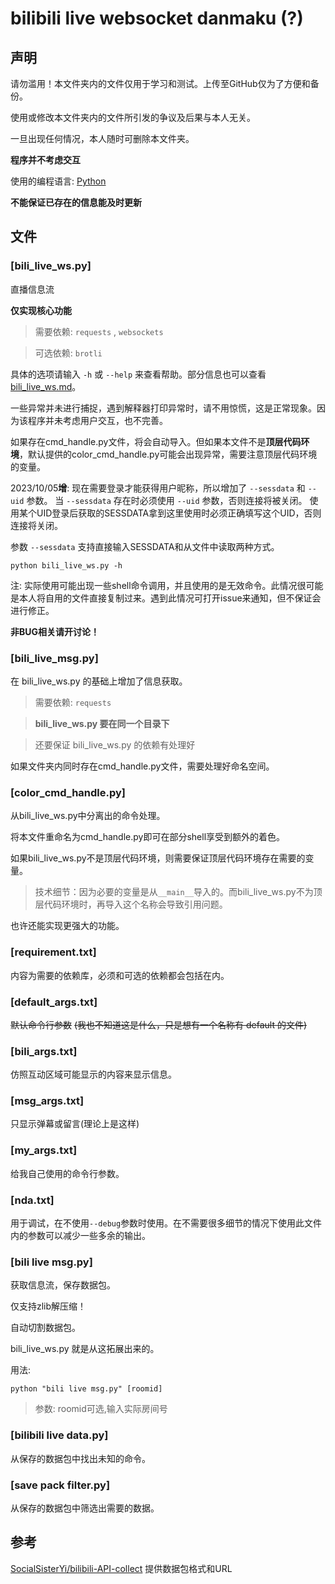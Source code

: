 # bilibili live websocket danmaku (?)

## 声明

请勿滥用！本文件夹内的文件仅用于学习和测试。上传至GitHub仅为了方便和备份。

使用或修改本文件夹内的文件所引发的争议及后果与本人无关。

一旦出现任何情况，本人随时可删除本文件夹。

**程序并不考虑交互**

使用的编程语言: [Python](https://www.python.org/)

**不能保证已存在的信息能及时更新**

## 文件

### [bili_live_ws.py]

直播信息流

**仅实现核心功能**

> 需要依赖: `requests` , `websockets`

> 可选依赖: `brotli`

具体的选项请输入 `-h` 或 `--help` 来查看帮助。部分信息也可以查看[bili_live_ws.md](bili_live_ws.md)。

一些异常并未进行捕捉，遇到解释器打印异常时，请不用惊慌，这是正常现象。因为该程序并未考虑用户交互，也不完善。

如果存在cmd_handle.py文件，将会自动导入。但如果本文件不是**顶层代码环境**，默认提供的color_cmd_handle.py可能会出现异常，需要注意顶层代码环境的变量。

2023/10/05**增**: 现在需要登录才能获得用户昵称，所以增加了 `--sessdata` 和 `--uid` 参数。
当 `--sessdata` 存在时必须使用 `--uid` 参数，否则连接将被关闭。
使用某个UID登录后获取的SESSDATA拿到这里使用时必须正确填写这个UID，否则连接将关闭。

参数 `--sessdata` 支持直接输入SESSDATA和从文件中读取两种方式。

```shell
python bili_live_ws.py -h
```

注: 实际使用可能出现一些shell命令调用，并且使用的是无效命令。此情况很可能是本人将自用的文件直接复制过来。遇到此情况可打开issue来通知，但不保证会进行修正。

**非BUG相关请开讨论！**

### [bili_live_msg.py]

在 bili_live_ws.py 的基础上增加了信息获取。

> 需要依赖: `requests` 

> **bili_live_ws.py 要在同一个目录下** 

> 还要保证 bili_live_ws.py 的依赖有处理好

如果文件夹内同时存在cmd_handle.py文件，需要处理好命名空间。

### [color_cmd_handle.py]

从bili_live_ws.py中分离出的命令处理。

将本文件重命名为cmd_handle.py即可在部分shell享受到额外的着色。

如果bili_live_ws.py不是顶层代码环境，则需要保证顶层代码环境存在需要的变量。

> 技术细节：因为必要的变量是从`__main__`导入的。而bili_live_ws.py不为顶层代码环境时，再导入这个名称会导致引用问题。

也许还能实现更强大的功能。

### [requirement.txt]

内容为需要的依赖库，必须和可选的依赖都会包括在内。

### [default_args.txt]

~~默认命令行参数~~ ~~(我也不知道这是什么，只是想有一个名称有 default 的文件)~~

### [bili_args.txt]

仿照互动区域可能显示的内容来显示信息。

### [msg_args.txt]

只显示弹幕或留言(理论上是这样)

### [my_args.txt]

给我自己使用的命令行参数。

### [nda.txt]

用于调试，在不使用`--debug`参数时使用。在不需要很多细节的情况下使用此文件内的参数可以减少一些多余的输出。

### [bili live msg.py]

获取信息流，保存数据包。

仅支持zlib解压缩！

自动切割数据包。

bili_live_ws.py 就是从这拓展出来的。

用法:
```shell
python "bili live msg.py" [roomid]
```
> 参数: roomid可选,输入实际房间号

### [bilibili live data.py]

从保存的数据包中找出未知的命令。

### [save pack filter.py]

从保存的数据包中筛选出需要的数据。

## 参考

[SocialSisterYi/bilibili-API-collect](https://github.com/SocialSisterYi/bilibili-API-collect) 提供数据包格式和URL
